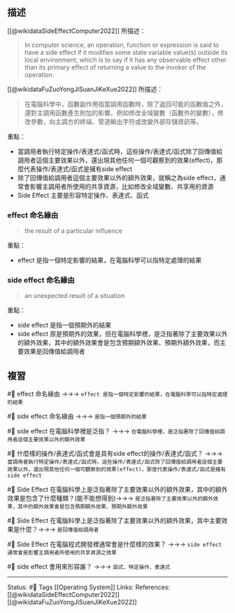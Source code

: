 ## 描述

[[@wikidataSideEffectComputer2022]] 所描述：
> In computer science, an operation, function or expression is said to have a side effect if it modifies some state variable value(s) outside its local environment, which is to say if it has any observable effect other than its primary effect of returning a value to the invoker of the operation. 

[[@wikidataFuZuoYongJiSuanJiKeXue2022]] 所描述：
> 在電腦科學中，函數副作用指當調用函數時，除了返回可能的函數值之外，還對主調用函數產生附加的影響。例如修改全域變數（函數外的變數），修改參數，向主調方的終端、管道輸出字符或改變外部存儲資訊等。 

重點：
- 當調用者執行特定操作/表達式/函式時，這些操作/表達式/函式除了回傳值給調用者這個主要效果以外，還出現其他任何一個可觀察到的效果(effect)，那麼代表操作/表達式/函式是擁有side effect
- 除了回傳值給調用者這個主要效果以外的額外效果，就稱之為side effect，通常會影響主調用者所使用的共享資源，比如修改全域變數、共享用的資源
- Side Effect 主要是形容特定操作、表達式、函式


### effect 命名緣由

> the result of a particular influence

重點：
- effect 是指一個特定影響的結果，在電腦科學可以指特定處理的結果
### side effect 命名緣由

> an unexpected result of a situation

重點：
- side effect 是指一個預期外的結果
- side effect 原是預期外的效果，但在電腦科學裡，是泛指著除了主要效果以外的額外效果，其中的額外效果會是包含預期額外效果、預期外額外效果，而主要效果是回傳值給調用者


## 複習
#🧠 effect 命名緣由 ->->-> `effect 是指一個特定影響的結果，在電腦科學可以指特定處理的結果`
<!--SR:!2022-09-24,8,250-->

#🧠 side effect 命名緣由 ->->-> `是指一個預期外的結果`
<!--SR:!2022-10-04,14,248-->

#🧠 side effect 在電腦科學裡是泛指？ ->->-> `在電腦科學裡，是泛指著除了回傳值給調用者這個主要效果以外的額外效果`
<!--SR:!2022-10-08,17,248-->

#🧠 什麼樣的操作/表達式/函式會是具有side effect的操作/表達式/函式？ ->->-> `當調用者執行特定操作/表達式/函式時，這些操作/表達式/函式除了回傳值給調用者這個主要效果以外，還出現其他任何一個可觀察到的效果(effect)，那麼代表操作/表達式/函式是擁有side effect`
<!--SR:!2022-10-04,14,248-->

#🧠 Side Effect 在電腦科學上是泛指著除了主要效果以外的額外效果，其中的額外效果是包含了什麼種類？(能不能想得到)->->-> `是泛指著除了主要效果以外的額外效果，其中的額外效果會是包含預期額外效果、預期外額外效果`
<!--SR:!2022-10-09,17,249-->


#🧠 Side Effect 在電腦科學上是泛指著除了主要效果以外的額外效果，其中主要效果是什麼？->->-> `是回傳值給調用者`
<!--SR:!2022-09-25,3,229-->


#🧠 Side Effect 在電腦程式開發裡通常會是什麼樣的效果？ ->->-> `side effect 通常會是影響主調用者所使用的共享資源之效果`
<!--SR:!2022-09-24,6,228-->


#🧠 side effect 會用來形容誰？ ->->-> `函式、特定操作、表達式`
<!--SR:!2022-09-26,10,250-->



---
Status: #🌱 
Tags
[[Operating System]]
Links:
References:
[[@wikidataSideEffectComputer2022]]
[[@wikidataFuZuoYongJiSuanJiKeXue2022]]